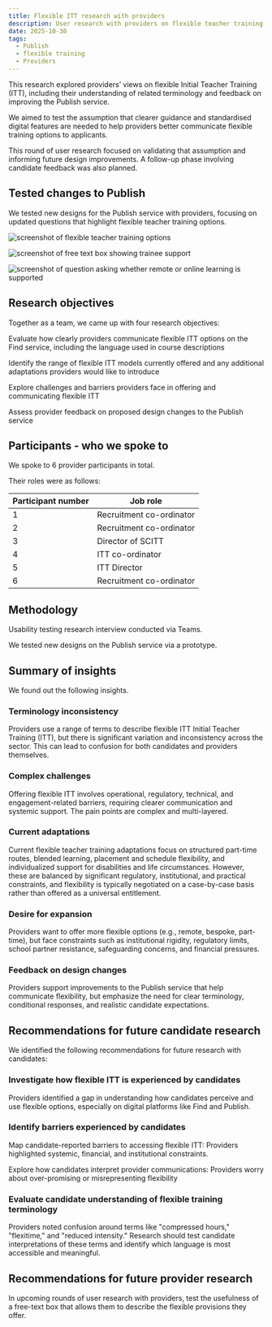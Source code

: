 ```yaml
---
title: Flexible ITT research with providers
description: User research with providers on flexible teacher training
date: 2025-10-30
tags:
  - Publish
  - flexible training
  - Providers
---
```


This research explored providers’ views on flexible Initial Teacher Training (ITT), including their understanding of related terminology and feedback on improving the Publish service.

We aimed to test the assumption that clearer guidance and standardised digital features are needed to help providers better communicate flexible training options to applicants.

This round of user research focused on validating that assumption and informing future design improvements. A follow-up phase involving candidate feedback was also planned.

## Tested changes to Publish

We tested new designs for the Publish service with providers, focusing on updated questions that highlight flexible teacher training options.

![screenshot of flexible teacher training options](study_pattern.png)

![screenshot of free text box showing trainee support](support_trainees.png)

![screenshot of question asking whether remote or online learning is supported](online_learning.png)

## Research objectives

Together as a team, we came up with four research objectives:

Evaluate how clearly providers communicate flexible ITT options on the Find service, including the language used in course descriptions

Identify the range of flexible ITT models currently offered and any additional adaptations providers would like to introduce

Explore challenges and barriers providers face in offering and communicating flexible ITT

Assess provider feedback on proposed design changes to the Publish service

## Participants - who we spoke to

We spoke to 6 provider participants in total.

Their roles were as follows:

| Participant number | Job role |
| --- | --- |
| 1 | Recruitment co-ordinator |
| 2 | Recruitment co-ordinator |
| 3 | Director of SCITT |
| 4 | ITT co-ordinator |
| 5 | ITT Director |
| 6 | Recruitment co-ordinator|

## Methodology

Usability testing research interview conducted via Teams.

We tested new designs on the Publish service via a prototype.

## Summary of insights

We found out the following insights.

### Terminology inconsistency

Providers use a range of terms to describe flexible ITT  Initial Teacher Training (ITT), but there is significant variation and inconsistency across the sector. This can lead to confusion for both candidates and providers themselves.

### Complex challenges

Offering flexible ITT involves operational, regulatory, technical, and engagement-related barriers, requiring clearer communication and systemic support. The pain points are complex and multi-layered. ​

### Current adaptations

Current flexible teacher training adaptations focus on structured part-time routes, blended learning, placement and schedule flexibility, and individualized support for disabilities and life circumstances. However, these are balanced by significant regulatory, institutional, and practical constraints, and flexibility is typically negotiated on a case-by-case basis rather than offered as a universal entitlement.​

### Desire for expansion

Providers want to offer more flexible options (e.g., remote, bespoke, part-time), but face constraints such as institutional rigidity, regulatory limits, school partner resistance, safeguarding concerns, and financial pressures.

### Feedback on design changes

Providers support improvements to the Publish service that help communicate flexibility, but emphasize the need for clear terminology, conditional responses, and realistic candidate expectations.

## Recommendations for future candidate research

We identified the following recommendations for future research with candidates:

### Investigate how flexible ITT is experienced by candidates​

​Providers identified a gap in understanding how candidates perceive and use flexible options, especially on digital platforms like Find and Publish.​

### Identify barriers experienced by candidates ​

​Map candidate-reported barriers to accessing flexible ITT: Providers highlighted systemic, financial, and institutional constraints. ​

Explore how candidates interpret provider communications: Providers worry about over-promising or misrepresenting flexibility​

### Evaluate candidate understanding of flexible training terminology​

​Providers noted confusion around terms like "compressed hours," "flexitime," and "reduced intensity." Research should test candidate interpretations of these terms and identify which language is most accessible and meaningful.

## Recommendations for future provider research

In upcoming rounds of user research with providers, test the usefulness of a free-text box that allows them to describe the flexible provisions they offer.
